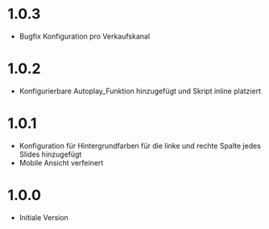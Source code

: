 # 1.0.3
- Bugfix Konfiguration pro Verkaufskanal

# 1.0.2
- Konfigurierbare Autoplay_Funktion hinzugefügt und Skript inline platziert

# 1.0.1
- Konfiguration für Hintergrundfarben für die linke und rechte Spalte jedes Slides hinzugefügt
- Mobile Ansicht verfeinert

# 1.0.0
- Initiale Version
